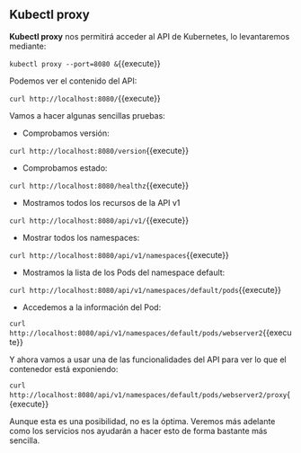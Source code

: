 ## Kubectl proxy

**Kubectl proxy** nos permitirá acceder al API de Kubernetes, lo levantaremos mediante:

`kubectl proxy --port=8080 &`{{execute}}

Podemos ver el contenido del API:

`curl http://localhost:8080/`{{execute}}

Vamos a hacer algunas sencillas pruebas:

- Comprobamos versión:

`curl http://localhost:8080/version`{{execute}}

- Comprobamos estado:

`curl http://localhost:8080/healthz`{{execute}}

- Mostramos todos los recursos de la API v1

`curl http://localhost:8080/api/v1/`{{execute}}

- Mostrar todos los namespaces:

`curl http://localhost:8080/api/v1/namespaces`{{execute}}

- Mostramos la lista de los Pods del namespace default:

`curl http://localhost:8080/api/v1/namespaces/default/pods`{{execute}}

- Accedemos a la información del Pod:

`curl http://localhost:8080/api/v1/namespaces/default/pods/webserver2`{{execute}}

Y ahora vamos a usar una de las funcionalidades del API para ver lo que el contenedor está exponiendo:

`curl http://localhost:8080/api/v1/namespaces/default/pods/webserver2/proxy`{{execute}} 

Aunque esta es una posibilidad, no es la óptima. Veremos más adelante como los servicios nos ayudarán a hacer esto de forma bastante más sencilla.